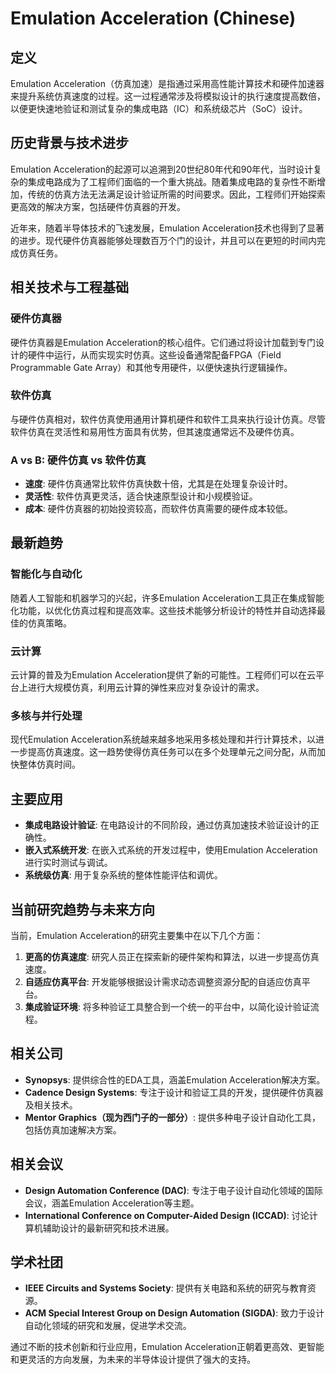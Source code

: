 # Emulation Acceleration (Chinese)

## 定义

Emulation Acceleration（仿真加速）是指通过采用高性能计算技术和硬件加速器来提升系统仿真速度的过程。这一过程通常涉及将模拟设计的执行速度提高数倍，以便更快速地验证和测试复杂的集成电路（IC）和系统级芯片（SoC）设计。

## 历史背景与技术进步

Emulation Acceleration的起源可以追溯到20世纪80年代和90年代，当时设计复杂的集成电路成为了工程师们面临的一个重大挑战。随着集成电路的复杂性不断增加，传统的仿真方法无法满足设计验证所需的时间要求。因此，工程师们开始探索更高效的解决方案，包括硬件仿真器的开发。

近年来，随着半导体技术的飞速发展，Emulation Acceleration技术也得到了显著的进步。现代硬件仿真器能够处理数百万个门的设计，并且可以在更短的时间内完成仿真任务。

## 相关技术与工程基础

### 硬件仿真器

硬件仿真器是Emulation Acceleration的核心组件。它们通过将设计加载到专门设计的硬件中运行，从而实现实时仿真。这些设备通常配备FPGA（Field Programmable Gate Array）和其他专用硬件，以便快速执行逻辑操作。

### 软件仿真

与硬件仿真相对，软件仿真使用通用计算机硬件和软件工具来执行设计仿真。尽管软件仿真在灵活性和易用性方面具有优势，但其速度通常远不及硬件仿真。

### A vs B: 硬件仿真 vs 软件仿真

- **速度**: 硬件仿真通常比软件仿真快数十倍，尤其是在处理复杂设计时。
- **灵活性**: 软件仿真更灵活，适合快速原型设计和小规模验证。
- **成本**: 硬件仿真器的初始投资较高，而软件仿真需要的硬件成本较低。

## 最新趋势

### 智能化与自动化

随着人工智能和机器学习的兴起，许多Emulation Acceleration工具正在集成智能化功能，以优化仿真过程和提高效率。这些技术能够分析设计的特性并自动选择最佳的仿真策略。

### 云计算

云计算的普及为Emulation Acceleration提供了新的可能性。工程师们可以在云平台上进行大规模仿真，利用云计算的弹性来应对复杂设计的需求。

### 多核与并行处理

现代Emulation Acceleration系统越来越多地采用多核处理和并行计算技术，以进一步提高仿真速度。这一趋势使得仿真任务可以在多个处理单元之间分配，从而加快整体仿真时间。

## 主要应用

- **集成电路设计验证**: 在电路设计的不同阶段，通过仿真加速技术验证设计的正确性。
- **嵌入式系统开发**: 在嵌入式系统的开发过程中，使用Emulation Acceleration进行实时测试与调试。
- **系统级仿真**: 用于复杂系统的整体性能评估和调优。

## 当前研究趋势与未来方向

当前，Emulation Acceleration的研究主要集中在以下几个方面：

1. **更高的仿真速度**: 研究人员正在探索新的硬件架构和算法，以进一步提高仿真速度。
2. **自适应仿真平台**: 开发能够根据设计需求动态调整资源分配的自适应仿真平台。
3. **集成验证环境**: 将多种验证工具整合到一个统一的平台中，以简化设计验证流程。

## 相关公司

- **Synopsys**: 提供综合性的EDA工具，涵盖Emulation Acceleration解决方案。
- **Cadence Design Systems**: 专注于设计和验证工具的开发，提供硬件仿真器及相关技术。
- **Mentor Graphics（现为西门子的一部分）**: 提供多种电子设计自动化工具，包括仿真加速解决方案。

## 相关会议

- **Design Automation Conference (DAC)**: 专注于电子设计自动化领域的国际会议，涵盖Emulation Acceleration等主题。
- **International Conference on Computer-Aided Design (ICCAD)**: 讨论计算机辅助设计的最新研究和技术进展。

## 学术社团

- **IEEE Circuits and Systems Society**: 提供有关电路和系统的研究与教育资源。
- **ACM Special Interest Group on Design Automation (SIGDA)**: 致力于设计自动化领域的研究和发展，促进学术交流。

通过不断的技术创新和行业应用，Emulation Acceleration正朝着更高效、更智能和更灵活的方向发展，为未来的半导体设计提供了强大的支持。